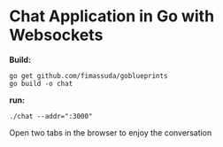 # Chat Application in Go with Websockets

**Build:**
```
go get github.com/fimassuda/goblueprints
go build -o chat
```

**run:**
```
./chat --addr=":3000"
```

Open two tabs in the browser to enjoy the conversation